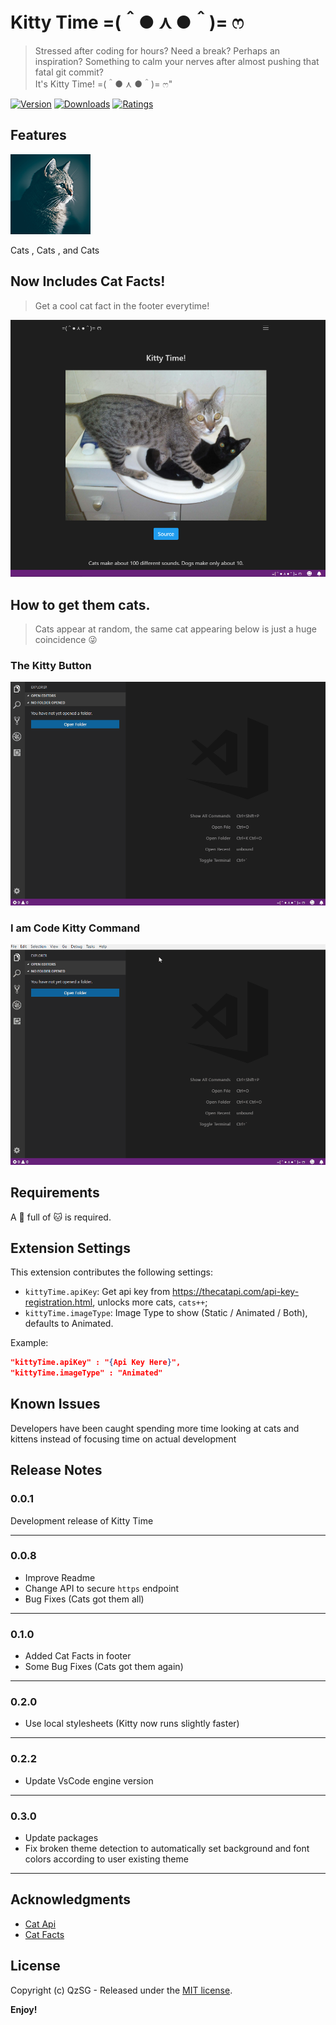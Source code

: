 # Kitty Time =(＾● ⋏ ●＾)= ෆ
> Stressed after coding for hours? Need a break? Perhaps an inspiration? Something to calm your nerves after almost pushing that fatal git commit?  
> It's Kitty Time! =(＾● ⋏ ●＾)= ෆ"


[![Version](https://vsmarketplacebadge.apphb.com/version-short/QzSG.kitty-time.svg?style=for-the-badge)](https://marketplace.visualstudio.com/items?itemName=QzSG.kitty-time)
[![Downloads](https://vsmarketplacebadge.apphb.com/installs/QzSG.kitty-time.svg?style=for-the-badge)](https://marketplace.visualstudio.com/items?itemName=QzSG.kitty-time)
[![Ratings](https://vsmarketplacebadge.apphb.com/rating-short/QzSG.kitty-time.svg?style=for-the-badge)](https://marketplace.visualstudio.com/items?itemName=QzSG.kitty-time#review-details)

## Features

![CATS!!!](image/logo-128x128.png)

Cats , Cats , and Cats

## Now Includes Cat Facts!
> Get a cool cat fact in the footer everytime!

![CAT FACT!](image/cat-fact.png)


## How to get them cats. 
> Cats appear at random, the same cat appearing below is just a huge coincidence 😜

### The Kitty Button

![Kitty Button](image/kitty-button.gif)

### I am Code Kitty Command

![Kitty Command](image/kitty-command.gif)

## Requirements

A 💖 full of 🐱 is required. 

## Extension Settings

This extension contributes the following settings:

* `kittyTime.apiKey`: Get api key from https://thecatapi.com/api-key-registration.html, unlocks more cats, `cats++`;
* `kittyTime.imageType`: Image Type to show (Static / Animated / Both), defaults to Animated. 

Example:
```json
"kittyTime.apiKey" : "{Api Key Here}",
"kittyTime.imageType" : "Animated"
```
## Known Issues

Developers have been caught spending more time looking at cats and kittens instead of focusing time on actual development

## Release Notes

### 0.0.1

Development release of Kitty Time

-----------------------------------------------------------------------------------------------------------

### 0.0.8

- Improve Readme
- Change API to secure `https` endpoint
- Bug Fixes (Cats got them all)

-----------------------------------------------------------------------------------------------------------

### 0.1.0

- Added Cat Facts in footer
- Some Bug Fixes (Cats got them again)

-----------------------------------------------------------------------------------------------------------

### 0.2.0

- Use local stylesheets (Kitty now runs slightly faster)

-----------------------------------------------------------------------------------------------------------

### 0.2.2

- Update VsCode engine version

-----------------------------------------------------------------------------------------------------------

### 0.3.0
- Update packages
- Fix broken theme detection to automatically set background and font colors according to user existing theme

-----------------------------------------------------------------------------------------------------------

## Acknowledgments

* [Cat Api](https://thecatapi.com)
* [Cat Facts](https://catfact.ninja/)

## License

Copyright (c) QzSG - Released under the [MIT license](LICENSE).

**Enjoy!**
